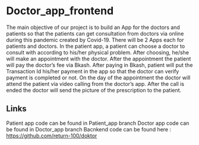 # Doctor_app_frontend
The main objective of our project is to build an App for the doctors and patients so that the patients can get consultation from doctors via online during this pandemic created by Covid-19. There will be 2 Apps each for patients and doctors. In the patient app, a patient can choose a doctor to consult with according to his/her physical problem. After choosing, he/she will make an appointment with the doctor. After the appointment the patient will pay the doctor’s fee via Bkash. After paying in Bkash, patient will put the Transaction Id his/her payment in the app so that the doctor can verify payment is completed or not. On the day of the appointment the doctor will attend the patient via video calling from the doctor’s app. After the call is ended the doctor will send the picture of the prescription to the patient.

## Links

Patient app code can be found in Patient_app branch
Doctor app code can be found in Doctor_app branch
Bacnkend code can be found here : https://github.com/return-100/doktor
